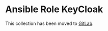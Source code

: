 # Ansible Role KeyCloak

This collection has been moved to [GitLab](https://gitlab.com/c2platform/ansible-collection-mw/).
